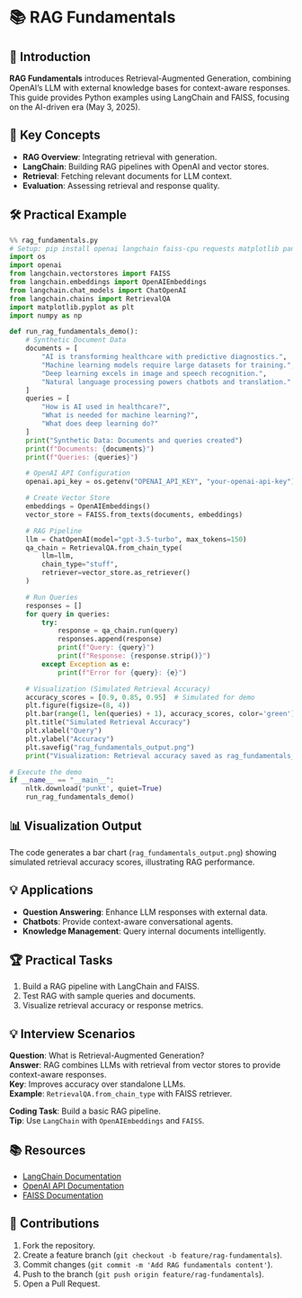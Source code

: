 # 📚 RAG Fundamentals

## 📖 Introduction

**RAG Fundamentals** introduces Retrieval-Augmented Generation, combining OpenAI’s LLM with external knowledge bases for context-aware responses. This guide provides Python examples using LangChain and FAISS, focusing on the AI-driven era (May 3, 2025).

## 🌟 Key Concepts

- **RAG Overview**: Integrating retrieval with generation.
- **LangChain**: Building RAG pipelines with OpenAI and vector stores.
- **Retrieval**: Fetching relevant documents for LLM context.
- **Evaluation**: Assessing retrieval and response quality.

## 🛠️ Practical Example

```python
%% rag_fundamentals.py
# Setup: pip install openai langchain faiss-cpu requests matplotlib pandas nltk
import os
import openai
from langchain.vectorstores import FAISS
from langchain.embeddings import OpenAIEmbeddings
from langchain.chat_models import ChatOpenAI
from langchain.chains import RetrievalQA
import matplotlib.pyplot as plt
import numpy as np

def run_rag_fundamentals_demo():
    # Synthetic Document Data
    documents = [
        "AI is transforming healthcare with predictive diagnostics.",
        "Machine learning models require large datasets for training.",
        "Deep learning excels in image and speech recognition.",
        "Natural language processing powers chatbots and translation."
    ]
    queries = [
        "How is AI used in healthcare?",
        "What is needed for machine learning?",
        "What does deep learning do?"
    ]
    print("Synthetic Data: Documents and queries created")
    print(f"Documents: {documents}")
    print(f"Queries: {queries}")

    # OpenAI API Configuration
    openai.api_key = os.getenv("OPENAI_API_KEY", "your-openai-api-key")

    # Create Vector Store
    embeddings = OpenAIEmbeddings()
    vector_store = FAISS.from_texts(documents, embeddings)

    # RAG Pipeline
    llm = ChatOpenAI(model="gpt-3.5-turbo", max_tokens=150)
    qa_chain = RetrievalQA.from_chain_type(
        llm=llm,
        chain_type="stuff",
        retriever=vector_store.as_retriever()
    )

    # Run Queries
    responses = []
    for query in queries:
        try:
            response = qa_chain.run(query)
            responses.append(response)
            print(f"Query: {query}")
            print(f"Response: {response.strip()}")
        except Exception as e:
            print(f"Error for {query}: {e}")

    # Visualization (Simulated Retrieval Accuracy)
    accuracy_scores = [0.9, 0.85, 0.95]  # Simulated for demo
    plt.figure(figsize=(8, 4))
    plt.bar(range(1, len(queries) + 1), accuracy_scores, color='green')
    plt.title("Simulated Retrieval Accuracy")
    plt.xlabel("Query")
    plt.ylabel("Accuracy")
    plt.savefig("rag_fundamentals_output.png")
    print("Visualization: Retrieval accuracy saved as rag_fundamentals_output.png")

# Execute the demo
if __name__ == "__main__":
    nltk.download('punkt', quiet=True)
    run_rag_fundamentals_demo()
```

## 📊 Visualization Output

The code generates a bar chart (`rag_fundamentals_output.png`) showing simulated retrieval accuracy scores, illustrating RAG performance.

## 💡 Applications

- **Question Answering**: Enhance LLM responses with external data.
- **Chatbots**: Provide context-aware conversational agents.
- **Knowledge Management**: Query internal documents intelligently.

## 🏆 Practical Tasks

1. Build a RAG pipeline with LangChain and FAISS.
2. Test RAG with sample queries and documents.
3. Visualize retrieval accuracy or response metrics.

## 💡 Interview Scenarios

**Question**: What is Retrieval-Augmented Generation?  
**Answer**: RAG combines LLMs with retrieval from vector stores to provide context-aware responses.  
**Key**: Improves accuracy over standalone LLMs.  
**Example**: `RetrievalQA.from_chain_type` with FAISS retriever.

**Coding Task**: Build a basic RAG pipeline.  
**Tip**: Use `LangChain` with `OpenAIEmbeddings` and `FAISS`.

## 📚 Resources

- [LangChain Documentation](https://python.langchain.com/docs/)
- [OpenAI API Documentation](https://platform.openai.com/docs/)
- [FAISS Documentation](https://github.com/facebookresearch/faiss)

## 🤝 Contributions

1. Fork the repository.
2. Create a feature branch (`git checkout -b feature/rag-fundamentals`).
3. Commit changes (`git commit -m 'Add RAG fundamentals content'`).
4. Push to the branch (`git push origin feature/rag-fundamentals`).
5. Open a Pull Request.